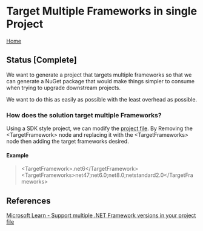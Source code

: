 ﻿# Target Multiple Frameworks in single Project

[Home](README.md)

## Status [Complete]

We want to generate a project that targets multiple frameworks so that we can generate a NuGet package that would make things simpler to consume when trying to upgrade downstream projects.

We want to do this as easily as possible with the least overhead as possible.

### How does the solution target multiple Frameworks?

Using a SDK style project, we can modify the [project file](DanDeveloping.Echo/DanDeveloping.Echo.csproj).
By Removing the \<TargetFramework> node and replacing it with the \<TargetFrameworks> node then adding the target frameworks desired.

#### Example

> \<TargetFramework>.net6\</TargetFramework>
> \<TargetFrameworks>net47;net6.0;net8.0;netstandard2.0\</TargetFrameworks>

## References

[Microsoft Learn - Support multiple .NET Framework versions in your project file](https://learn.microsoft.com/en-us/nuget/create-packages/multiple-target-frameworks-project-file)
